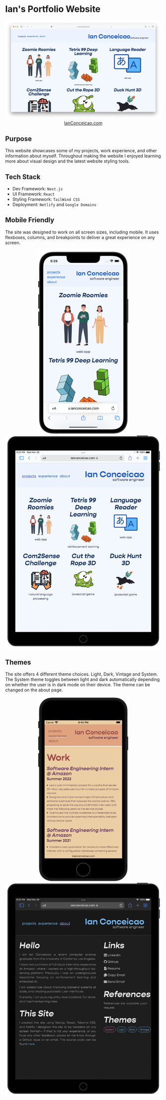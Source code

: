 # Ian's Portfolio Website

<p align="center">
<a href="https://ianconceicao.com">
<img src="assets/projects.png">
</a>
<a href="https://ianconceicao.com">
IanConceicao.com
</a>
</p>

## Purpose

This website showcases some of my projects, work experience, and other information about myself. Throughout making the website I enjoyed learning more about visual design and the latest website styling tools.

## Tech Stack

- Dev Framework: `Next.js`
- UI Framework: `React`
- Styling Framework: `TailWind CSS`
- Deployment: `Netlify` and `Google Domains`

## Mobile Friendly

The site was designed to work on all screen sizes, including mobile. It uses flexboxes, columns, and breakpoints to deliver a great experience on any screen.

<p align="center" float="left">
<a href="https://ianconceicao.com/projects">
  <img src="assets/projectsMobile.png" width="300" /> 
  </a>
   <a href="https://ianconceicao.com/projects">
  <img src="assets/projectsIpad.png" width="600" />
  </a>
</p>

## Themes

The site offers 4 different theme choices. Light, Dark, Vintage and System. The System theme toggles between light and dark automatically depending on whether the user is in dark mode on their device. The theme can be changed on the about page.

<p align="center" float="left">
<a href="https://ianconceicao.com/experience">
  <img src="assets/experienceIphoneVintage.png" width="300" /> 
  </a>
<a href="https://ianconceicao.com/about">
  <img src="assets/aboutIpadDark.png" width="600" /> 
  </a>
</p>
